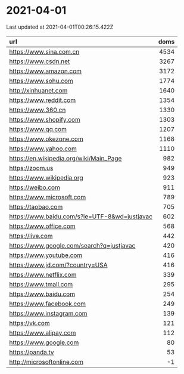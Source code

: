 # 2021-04-01

<!-- BEGIN -->
Last updated at 2021-04-01T00:26:15.422Z

url | doms
:- | -:
https://www.sina.com.cn | 4534
https://www.csdn.net | 3267
https://www.amazon.com | 3172
https://www.sohu.com | 1774
http://xinhuanet.com | 1640
https://www.reddit.com | 1354
https://www.360.cn | 1330
https://www.shopify.com | 1303
https://www.qq.com | 1207
https://www.okezone.com | 1168
https://www.yahoo.com | 1110
https://en.wikipedia.org/wiki/Main_Page | 982
https://zoom.us | 949
https://www.wikipedia.org | 923
https://weibo.com | 911
https://www.microsoft.com | 789
https://taobao.com | 705
https://www.baidu.com/s?ie=UTF-8&wd=justjavac | 602
https://www.office.com | 568
https://live.com | 442
https://www.google.com/search?q=justjavac | 420
https://www.youtube.com | 416
https://www.jd.com/?country=USA | 416
https://www.netflix.com | 339
https://www.tmall.com | 295
https://www.baidu.com | 254
https://www.facebook.com | 249
https://www.instagram.com | 139
https://vk.com | 121
https://www.alipay.com | 112
https://www.google.com | 80
https://panda.tv | 53
http://microsoftonline.com | -1
<!-- END -->
